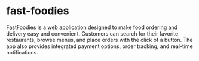 # fast-foodies
FastFoodies is a web application designed to make food ordering and delivery easy and convenient. Customers can search for their favorite restaurants, browse menus, and place orders with the click of a button. The app also provides integrated payment options, order tracking, and real-time notifications.
